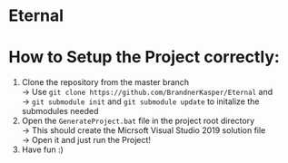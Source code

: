 # Eternal

# How to Setup the Project correctly:
1. Clone the repository from the master branch <br>
  -> Use `git clone https://github.com/BrandnerKasper/Eternal` and <br>
  -> `git submodule init` and `git submodule update` to initalize the submodules needed
2. Open the `GenerateProject.bat` file in the project root directory <br>
  -> This should create the Micrsoft Visual Studio 2019 solution file <br>
  -> Open it and just run the Project!
3. Have fun :)
